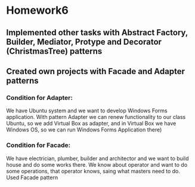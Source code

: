 # Homework6

## Implemented other tasks with Abstract Factory, Builder, Mediator, Protype and Decorator (ChristmasTree) patterns
## Created own projects with Facade and Adapter patterns

### Condition for Adapter: 

We have Ubuntu system and we want to develop Windows Forms application. With pattern Adapter we can renew functionality to our class Ubuntu, so we add Virtual Box as adapter, and in Virtual Box we have Windows OS, so we can run Windows Forms Application there)

### Condition for Facade: 

We have electrician, plumber, builder and architector and we want to build house and do some works there. We know about operator and want to do some operations, that operator knows, saing what masters need to do. Used Facade pattern
